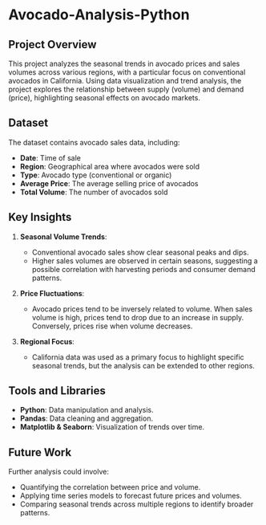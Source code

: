 # Avocado-Analysis-Python

## Project Overview
This project analyzes the seasonal trends in avocado prices and sales volumes across various regions, with a particular focus on conventional avocados in California. Using data visualization and trend analysis, the project explores the relationship between supply (volume) and demand (price), highlighting seasonal effects on avocado markets.

## Dataset
The dataset contains avocado sales data, including:
- **Date**: Time of sale
- **Region**: Geographical area where avocados were sold
- **Type**: Avocado type (conventional or organic)
- **Average Price**: The average selling price of avocados
- **Total Volume**: The number of avocados sold

## Key Insights
1. **Seasonal Volume Trends**:
   - Conventional avocado sales show clear seasonal peaks and dips.
   - Higher sales volumes are observed in certain seasons, suggesting a possible correlation with harvesting periods and consumer demand patterns.

2. **Price Fluctuations**:
   - Avocado prices tend to be inversely related to volume. When sales volume is high, prices tend to drop due to an increase in supply. Conversely, prices rise when volume decreases.

3. **Regional Focus**:
   - California data was used as a primary focus to highlight specific seasonal trends, but the analysis can be extended to other regions.

## Tools and Libraries
- **Python**: Data manipulation and analysis.
- **Pandas**: Data cleaning and aggregation.
- **Matplotlib & Seaborn**: Visualization of trends over time.

## Future Work
Further analysis could involve:
- Quantifying the correlation between price and volume.
- Applying time series models to forecast future prices and volumes.
- Comparing seasonal trends across multiple regions to identify broader patterns.
